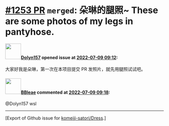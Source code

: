 # [\#1253 PR](https://github.com/komeiji-satori/Dress/pull/1253) `merged`: 朵琳的腿照~ These are some photos of my legs in pantyhose.

#### <img src="https://avatars.githubusercontent.com/u/83268912?u=19b33eb0400eff20e5df2a99d40b0d13f1dd7312&v=4" width="50">[Dolyn157](https://github.com/Dolyn157) opened issue at [2022-07-09 09:12](https://github.com/komeiji-satori/Dress/pull/1253):

大家好我是朵琳，第一次在本项目提交 PR 发照片，就先用腿照试试吧。

#### <img src="https://avatars.githubusercontent.com/u/13044102?u=f94a62fe85cc3ee44449f752939f21957e5a9f98&v=4" width="50">[BBleae](https://github.com/BBleae) commented at [2022-07-09 09:18](https://github.com/komeiji-satori/Dress/pull/1253#issuecomment-1179511645):

@Dolyn157 wsl


-------------------------------------------------------------------------------



[Export of Github issue for [komeiji-satori/Dress](https://github.com/komeiji-satori/Dress).]
